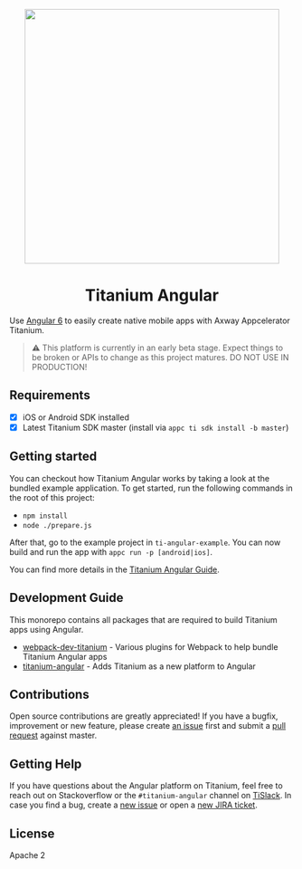 <p align="center"><img width="450" src="./assets/titanium-angular.png" /></p>

<h1 align="center">Titanium Angular</h1>

Use [Angular 6](https://angular.io/) to easily create native mobile apps with Axway Appcelerator Titanium.

> ⚠️ This platform is currently in an early beta stage. Expect things to be broken or APIs to change as this project matures. DO NOT USE IN PRODUCTION!

## Requirements

- [x] iOS or Android SDK installed
- [x] Latest Titanium SDK master (install via `appc ti sdk install -b master`)

## Getting started

You can checkout how Titanium Angular works by taking a look at the bundled example application.
To get started, run the following commands in the root of this project:

- `npm install`
- `node ./prepare.js`

After that, go to the example project in `ti-angular-example`. You can now build and run the app with `appc run -p [android|ios]`.

You can find more details in the [Titanium Angular Guide](https://docs.appcelerator.com/platform/latest/#!/guide/Titanium_and_Angular).

## Development Guide

This monorepo contains all packages that are required to build Titanium apps using Angular.

- [webpack-dev-titanium](packages/webpack-dev-titanium) - Various plugins for Webpack to help bundle Titanium Angular apps
- [titanium-angular](packages/titanium-angular) - Adds Titanium as a new platform to Angular

## Contributions

Open source contributions are greatly appreciated! If you have a bugfix, improvement or new feature, please create
[an issue](https://github.com/appcelerator/titanium-angular/issues/new) first and submit a [pull request](https://github.com/appcelerator/titanium-angular/pulls/new) against master.

## Getting Help

If you have questions about the Angular platform on Titanium, feel free to reach out on Stackoverflow or the
`#titanium-angular` channel on [TiSlack](http://tislack.org). In case you find a bug, create a [new issue](/issues/new)
or open a [new JIRA ticket](https://jira.appcelerator.org).

## License

Apache 2

